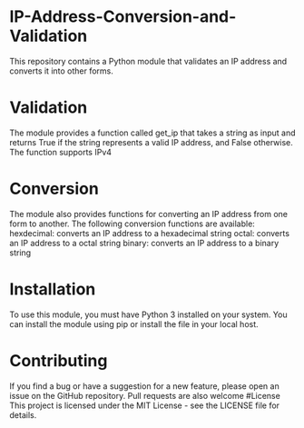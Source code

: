 # IP-Address-Conversion-and-Validation
This repository contains a Python module that validates an IP address and converts it into other forms.

# Validation

The module provides a function called get_ip that takes a string as input and returns True if the string represents a valid IP address, and False otherwise. The function supports IPv4
# Conversion
The module also provides functions for converting an IP address from one form to another. The following conversion functions are available:
hexdecimal: converts an IP address to a hexadecimal string
octal: converts an IP address to a octal string
binary: converts an IP address to a binary string
# Installation
To use this module, you must have Python 3 installed on your system. You can install the module using pip or install the file in your local host.
# Contributing  
If you find a bug or have a suggestion for a new feature, please open an issue on the GitHub repository. Pull requests are also welcome
#License
This project is licensed under the MIT License - see the LICENSE file for details.
